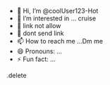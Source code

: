 - 👋 Hi, I’m @coolUser123-Hot
- 👀 I’m interested in ... cruise 
- 🌱 link not allow 
- 💞️ dont send link
- 📫 How to reach me ...Dm me 
- 😄 Pronouns: ...
- ⚡ Fun fact: ...

<!---
coolUser123-Hot/coolUser123-Hot is a ✨ special ✨ repository because its `README.md` (this file) appears on your GitHub profile.
You can click the Preview link to take a look at your changes.
--->
.delete 
